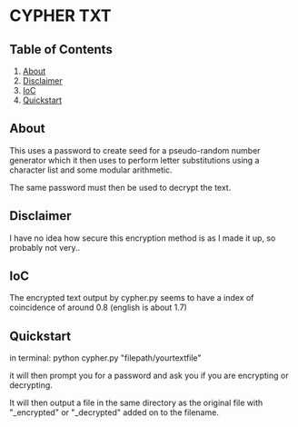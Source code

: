 # CYPHER TXT 
## Table of Contents
1. [About](#1)
2. [Disclaimer ](#2)
3. [IoC](#3)
4. [Quickstart](#4)


## About<a name = 1></a>
This uses a password to create seed for a pseudo-random number generator which it then uses to perform letter substitutions using a character list and some modular arithmetic. 

The same password must then be used to decrypt the text.

## Disclaimer <a name = 2></a>
I have no idea how secure this encryption method is as I made it up, so probably not very.. 

## IoC<a name = 3></a>
The encrypted text output by cypher.py seems to have a index of coincidence of around 0.8 (english is about 1.7)

## Quickstart<a name = 4></a>
in terminal:
    python cypher.py "filepath/yourtextfile"

it will then prompt you for a password and ask you if you are encrypting or decrypting. 

It will then output a file in the same directory as the original file with "_encrypted" or "_decrypted" added on to the filename. 


